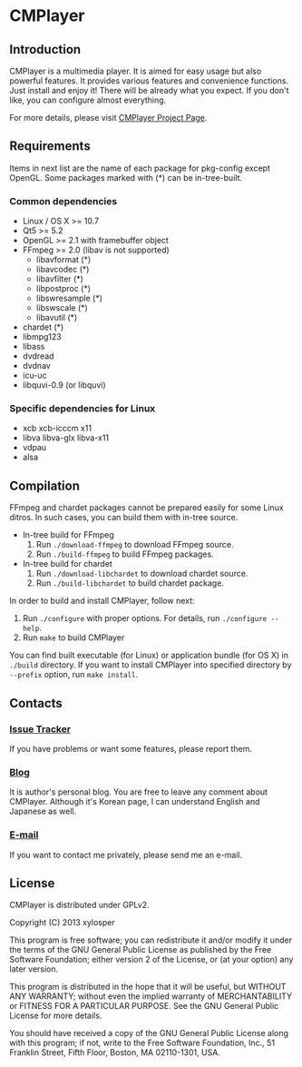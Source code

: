 # CMPlayer


## Introduction

CMPlayer is a multimedia player.
It is aimed for easy usage but also powerful features.
It provides various features and convenience functions.
Just install and enjoy it!
There will be already what you expect.
If you don't like, you can configure almost everything.

For more details, please visit [CMPlayer Project Page](http://cmplayer.github.io).

## Requirements

Items in next list are the name of each package for pkg-config except OpenGL.
Some packages marked with (*) can be in-tree-built.

### Common dependencies

* Linux / OS X >= 10.7
* Qt5 >= 5.2
* OpenGL >= 2.1 with framebuffer object
* FFmpeg >= 2.0 (libav is not supported)
  * libavformat (*)
  * libavcodec (*)
  * libavfilter (*)
  * libpostproc (*)
  * libswresample (*)
  * libswscale (*)
  * libavutil (*)
* chardet (*)
* libmpg123
* libass
* dvdread
* dvdnav
* icu-uc
* libquvi-0.9 (or libquvi)

### Specific dependencies for Linux

* xcb xcb-icccm x11
* libva libva-glx libva-x11
* vdpau
* alsa

## Compilation

FFmpeg and chardet packages cannot be prepared easily for some Linux ditros.
In such cases, you can build them with in-tree source.

* In-tree build for FFmpeg
  1. Run `./download-ffmpeg` to download FFmpeg source.
  2. Run `./build-ffmpeg` to build FFmpeg packages.
* In-tree build for chardet
  1. Run `./download-libchardet` to download chardet source.
  2. Run `./build-libchardet` to build chardet package.

In order to build and install CMPlayer, follow next:

1. Run `./configure` with proper options. For details, run `./configure --help`.
2. Run `make` to build CMPlayer

You can find built executable (for Linux) or application bundle (for OS X) in `./build` directory.
If you want to install CMPlayer into specified directory by `--prefix` option, run `make install`.

## Contacts

### [Issue Tracker](https://github.com/xylosper/cmplayer/issues)
If you have problems or want some features, please report them. 

### [Blog](http://xylosper.net)
It is author's personal blog. You are free to leave any comment about CMPlayer.
Although it's Korean page, I can understand English and Japanese as well. 

### [E-mail](mailto:darklin20@gmail.com)
If you want to contact me privately, please send me an e-mail. 


## License

CMPlayer is distributed under GPLv2.

Copyright (C) 2013 xylosper

This program is free software; you can redistribute it and/or
modify it under the terms of the GNU General Public License
as published by the Free Software Foundation; either version 2
of the License, or (at your option) any later version.

This program is distributed in the hope that it will be useful,
but WITHOUT ANY WARRANTY; without even the implied warranty of
MERCHANTABILITY or FITNESS FOR A PARTICULAR PURPOSE.  See the
GNU General Public License for more details.

You should have received a copy of the GNU General Public License
along with this program; if not, write to the Free Software
Foundation, Inc., 51 Franklin Street, Fifth Floor, Boston, MA  02110-1301, USA.